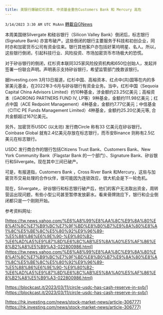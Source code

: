 ```yaml
---
title: 美银行爆破红杉资本、中资基金重伤Customers Bank 和 Mercury 高危
---
```

`3/14/2023 3:30 AM UTC MsAnn` [轉載自GNews](https://gnews.org/articles/1011841)

本周美国继Silvergate 和硅谷银行（Silicon Valley Bank）倒闭后，标志银行 (Signature Bank) 亦宣布破产。这些倒闭的银行主要服务于科技和初创企业，同时亦和加密货币公司有资金往来。银行其他客户亦包括好莱坞明星、名人。所以，这些银行倒闭，引起科技行业、风险投资、市场加密货币市场极大的恐慌。

对于矽谷银行的倒闭，红杉资本联同325家风险投资机构和650位创始人，发起并签署一份联合声明。声明表示支持矽谷银行，希望监管部门挽救该银行。

据Investing.com 3月13日报道，红杉中国、高榕资本、红点中(共)国等在内的多家美元基金，在2022年3-6月与矽谷银行有资金业务。当中，红杉中国（Sequoia Capital China Advisors Limited）约10种基金，涉金额约23.25亿美元；高榕资本（GAORONG PARTNERS FUND IV, LP等）9种基金，金额约111.98亿美元；红点中国（ACE Redpoint Management）4种基金，金额约7.77亿美元；中信基金（CITIC PE Funds Management Limited）4种基金，金额约25.20亿美元等, 合共金额超过167亿美元。

另外，加密货币USDC (以太坊) 发行商Circle 称有33 亿美元在矽谷银行。 Coinbase Global 就有2.4亿美元存放在标志银行，而币安Binance 则称有2.5亿美元在标志银行。

USDC 发行商合作的银行包括Citizens Trust Bank、Customers Bank、New York Community Bank（Flagstar Bank 的一个部门）、Signature Bank、矽谷银行和Silvergate。现在其中三间已破产。

可是，有报道指，Customers Bank ，Cross River Bank 和Mercury，这些与加密货币交易处理的合作伙伴，很可能因为连锁效应，很大机会是下一轮危机。

现在，Silvergate,、矽谷银行和标志银行破产后，他们的客户无法取出资金，周转营运出现问题，有些小型公司甚至暂停发放薪水。看来骨牌效应下，银行和企业倒闭都只是一个刚刚开始。

参考资料网址:

[https://tw.news.yahoo.com/%E6%A8%99%E8%AA%8C%E9%8A%80%E8%A1%8C%E7%B9%BC%E7%9F%BD%E8%B0%B7%E9%8A%80%E8%A1%8C%E5%BE%8C%E5%80%92%E9%96%89-%E5%88%86%E6%9E%90-%E9%80%B2-%E6%AD%A5%E9%87%8D%E6%8C%AB%E5%8A%A0%E5%AF%86%E8%B2%A8%E5%B9%A3-022800986.html](https://tw.news.yahoo.com/%E6%A8%99%E8%AA%8C%E9%8A%80%E8%A1%8C%E7%B9%BC%E7%9F%BD%E8%B0%B7%E9%8A%80%E8%A1%8C%E5%BE%8C%E5%80%92%E9%96%89-%E5%88%86%E6%9E%90-%E9%80%B2-%E6%AD%A5%E9%87%8D%E6%8C%AB%E5%8A%A0%E5%AF%86%E8%B2%A8%E5%B9%A3-022800986.html) 
  
[https://blockcast.it/2023/03/11/circle-usdc-has-cash-reserve-in-svb/](https://blockcast.it/2023/03/11/circle-usdc-has-cash-reserve-in-svb/)  
  
[https://hk.investing.com/news/stock-market-news/article-306777](https://hk.investing.com/news/stock-market-news/article-306777)
